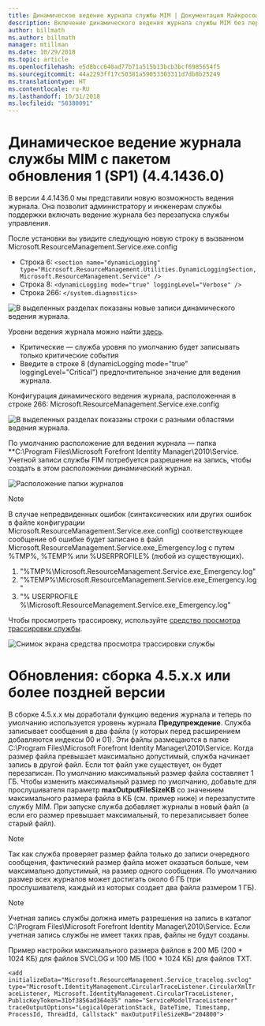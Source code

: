 ```yaml
---
title: Динамическое ведение журнала службы MIM | Документация Майкрософт
description: Включение динамического ведения журнала службы MIM без перезапуска службы управления
author: billmath
ms.author: billmath
manager: mtillman
ms.date: 10/29/2018
ms.topic: article
ms.openlocfilehash: e5d8bcc640ad77b71a515b13bcb3bcf6985654f5
ms.sourcegitcommit: 44a2293ff17c50381a59053303311d7db8b25249
ms.translationtype: HT
ms.contentlocale: ru-RU
ms.lasthandoff: 10/31/2018
ms.locfileid: "50380091"
---
```

# <a name="mim-sp1-4414360--service-dynamic-logging"></a>Динамическое ведение журнала службы MIM с пакетом обновления 1 (SP1) (4.4.1436.0)

В версии 4.4.1436.0 мы представили новую возможность ведения журнала. Она позволит администратору и инженерам службы поддержки включать ведение журнала без перезапуска службы управления.

После установки вы увидите следующую новую строку в вызванном Microsoft.ResourceManagement.Service.exe.config

*   Строка 6: ``<section name="dynamicLogging" type="Microsoft.ResourceManagement.Utilities.DynamicLoggingSection, Microsoft.ResourceManagement.Service" />``
*   Строка 8: ``<dynamicLogging mode="true" loggingLevel="Verbose" />``
*   Строка 266: ``</system.diagnostics> ``

![В выделенных разделах показаны новые записи динамического ведения журнала.](media/mim-service-dynamic-logging/screen01.png)

Уровни ведения журнала можно найти [здесь](https://msdn.microsoft.com/library/ms733025(v=vs.110).aspx#Anchor_3).

- Критические — служба уровня по умолчанию будет записывать только критические события
- Введите в строке 8 (dynamicLogging mode="true" loggingLevel="Critical") предпочтительное значение для ведения журнала.

Конфигурация динамического ведения журнала, расположенная в строке 266: Microsoft.ResourceManagement.Service.exe.config

![В выделенных разделах показаны строки с разными областями ведения журнала.](media/mim-service-dynamic-logging/screen02.png)

По умолчанию расположение для ведения журнала — папка **C:\Program Files\Microsoft Forefront Identity Manager\2010\Service. Учетной записи службы FIM потребуется разрешение на запись, чтобы создать в этом расположении динамический журнал.

![Расположение папки журналов](media/mim-service-dynamic-logging/screen03.png)

> [!NOTE]
>  В случае непредвиденных ошибок (синтаксических или других ошибок в файле конфигурации Microsoft.ResourceManagement.Service.exe.config) соответствующее сообщение об ошибке будет записано в файл Microsoft.ResourceManagement.Service.exe_Emergency.log с путем %TMP%, %TEMP% или %USERPROFILE% (любой из существующих).  
> 1. "%TMP%\Microsoft.ResourceManagement.Service.exe_Emergency.log"
> 2. "%TEMP%\Microsoft.ResourceManagement.Service.exe_Emergency.log"
> 3. "% USERPROFILE %\Microsoft.ResourceManagement.Service.exe_Emergency.log"

Чтобы просмотреть трассировку, используйте [средство просмотра трассировки службы](https://msdn.microsoft.com//library/aa751795(v=vs.110).aspx).

 ![Снимок экрана средства просмотра трассировки службы](media/mim-service-dynamic-logging/screen04.png)

# <a name="updates-build-45xx-or-greater"></a>Обновления: сборка 4.5.x.x или более поздней версии

В сборке 4.5.x.x мы доработали функцию ведения журнала и теперь по умолчанию используется уровень журнала **Предупреждение**. Служба записывает сообщения в два файла (у которых перед расширением добавляются индексы 00 и 01). Эти файлы размещаются в папке C:\Program Files\Microsoft Forefront Identity Manager\2010\Service. Когда размер файла превышает максимально допустимый, служба начинает запись в другой файл. Если тот файл уже существует, он будет перезаписан. По умолчанию максимальный размер файла составляет 1 ГБ. Чтобы изменить максимальный размер по умолчанию, добавьте для прослушивателя параметр **maxOutputFileSizeKB** со значением максимального размера файла в КБ (см. пример ниже) и перезапустите службу MIM. При запуске служба добавляет журналы в новый файл (а если его размер превышает максимальный, то перезаписывает более старый файл). 

> [!NOTE] 
> Так как служба проверяет размер файла только до записи очередного сообщения, фактический размер файла может оказаться больше, чем максимально допустимый, на размер одного сообщения. По умолчанию размер всех журналов может достигать около 6 ГБ (три прослушивателя, каждый из которых создает два файла размером 1 ГБ).

> [!NOTE] 
> Учетная запись службы должна иметь разрешения на запись в каталог C:\Program Files\Microsoft Forefront Identity Manager\2010\Service. Если учетная запись службы не имеет таких прав, файлы не будут созданы.

Пример настройки максимального размера файлов в 200 МБ (200 * 1024 КБ) для файлов SVCLOG и 100 МБ (100 * 1024 КБ) для файлов TXT.

`<add initializeData="Microsoft.ResourceManagement.Service_tracelog.svclog" type="Microsoft.IdentityManagement.CircularTraceListener.CircularXmlTraceListener, Microsoft.IdentityManagement.CircularTraceListener, PublicKeyToken=31bf3856ad364e35" name="ServiceModelTraceListener" traceOutputOptions="LogicalOperationStack, DateTime, Timestamp, ProcessId, ThreadId, Callstack" maxOutputFileSizeKB="204800">`
